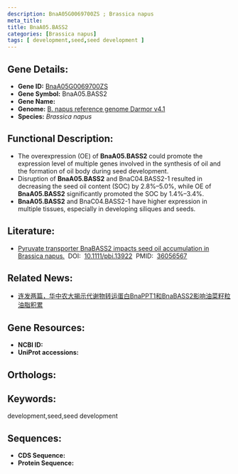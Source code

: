 ```yaml
---
description: BnaA05G0069700ZS ; Brassica napus
meta_title:
title: BnaA05.BASS2
categories: [Brassica napus]
tags: [ development,seed,seed development ]
---
```


## Gene Details:
- **Gene ID:**	[BnaA05G0069700ZS]()
- **Gene Symbol:** BnaA05.BASS2
- **Gene Name:** 
- **Genome:** [B. napus reference genome Darmor v4.1]()
- **Species:** *Brassica napus*

## Functional Description:
   - The overexpression (OE) of **BnaA05.BASS2** could promote the expression level of multiple genes involved in the synthesis of oil and the formation of oil body during seed development.
   - Disruption of **BnaA05.BASS2** and BnaC04.BASS2-1 resulted in decreasing the seed oil content (SOC) by 2.8%–5.0%, while OE of **BnaA05.BASS2** significantly promoted the SOC by 1.4%–3.4%.
   - **BnaA05.BASS2** and BnaC04.BASS2-1 have higher expression in multiple tissues, especially in developing siliques and seeds.

## Literature:
   - [Pyruvate transporter BnaBASS2 impacts seed oil accumulation in Brassica napus.]( https://onlinelibrary.wiley.com/doi/10.1111/pbi.13922)&nbsp;&nbsp;DOI:&nbsp;&nbsp;[10.1111/pbi.13922](https://onlinelibrary.wiley.com/doi/10.1111/pbi.13922)&nbsp;&nbsp;PMID:&nbsp;&nbsp;[36056567](https://pubmed.ncbi.nlm.nih.gov/36056567/)

## Related News:
   - [连发两篇，华中农大揭示代谢物转运蛋白BnaPPT1和BnaBASS2影响油菜籽粒油脂积累](https://mp.weixin.qq.com/s?__biz=MzIyOTY2NDYyNQ==&mid=2247552578&idx=5&sn=e8cf4ce623e0febcba115533f6b55fcd&chksm=e8bd7c5cdfcaf54ac513791368838abcbd956dd01dd2bd322b3b1a187431a9295b57530a4899&scene=27#wechat_redirect)

## Gene Resources:
- **NCBI ID:** [](https://www.ncbi.nlm.nih.gov/gene/?term=)
- **UniProt accessions:** [](https://www.uniprot.org/uniprotkb//entry)

## Orthologs:


## Keywords:
development,seed,seed development

## Sequences:
- **CDS Sequence:**
- **Protein Sequence:**
